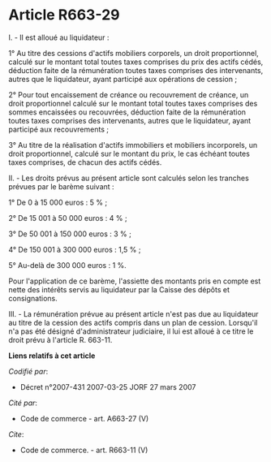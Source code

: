 # Article R663-29

I. - Il est alloué au liquidateur :

1° Au titre des cessions d'actifs mobiliers corporels, un droit proportionnel, calculé sur le montant total toutes taxes
comprises du prix des actifs cédés, déduction faite de la rémunération toutes taxes comprises des intervenants, autres que le
liquidateur, ayant participé aux opérations de cession ;

2° Pour tout encaissement de créance ou recouvrement de créance, un droit proportionnel calculé sur le montant total toutes
taxes comprises des sommes encaissées ou recouvrées, déduction faite de la rémunération toutes taxes comprises des
intervenants, autres que le liquidateur, ayant participé aux recouvrements ;

3° Au titre de la réalisation d'actifs immobiliers et mobiliers incorporels, un droit proportionnel, calculé sur le montant
du prix, le cas échéant toutes taxes comprises, de chacun des actifs cédés.

II. - Les droits prévus au présent article sont calculés selon les tranches prévues par le barème suivant :

1° De 0 à 15 000 euros : 5 % ;

2° De 15 001 à 50 000 euros : 4 % ;

3° De 50 001 à 150 000 euros : 3 % ;

4° De 150 001 à 300 000 euros : 1,5 % ;

5° Au-delà de 300 000 euros : 1 %.

Pour l'application de ce barème, l'assiette des montants pris en compte est nette des intérêts servis au liquidateur par la
Caisse des dépôts et consignations.

III. - La rémunération prévue au présent article n'est pas due au liquidateur au titre de la cession des actifs compris dans
un plan de cession. Lorsqu'il n'a pas été désigné d'administrateur judiciaire, il lui est alloué à ce titre le droit prévu à
l'article R. 663-11.

**Liens relatifs à cet article**

_Codifié par_:

  - Décret n°2007-431 2007-03-25 JORF 27 mars 2007

_Cité par_:

  - Code de commerce - art. A663-27 (V)

_Cite_:

  - Code de commerce. - art. R663-11 (V)
